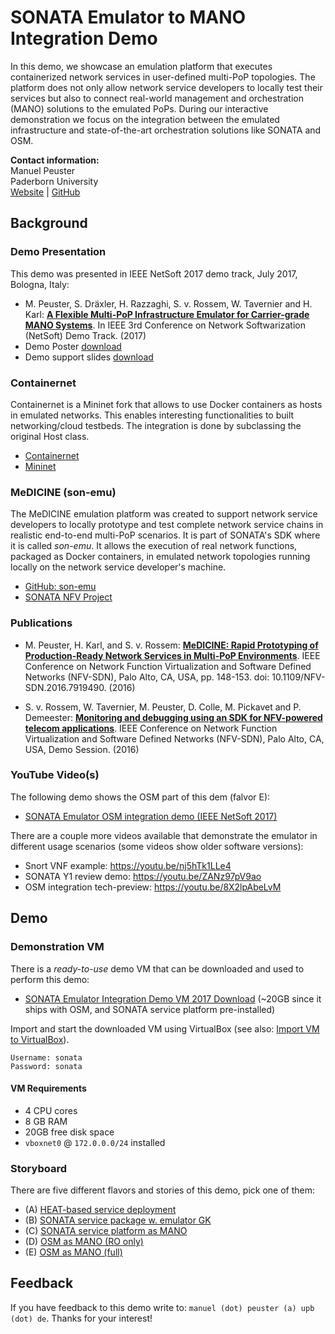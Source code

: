 # SONATA Emulator to MANO Integration Demo

In this demo, we showcase an emulation platform that executes containerized network services in user-defined multi-PoP topologies. The platform does not only allow network service developers to locally test their services but also to connect real-world management and orchestration (MANO) solutions to the emulated PoPs. During our interactive demonstration we focus on the integration between the emulated infrastructure and state-of-the-art orchestration solutions like SONATA and OSM.

**Contact information:**<br>
Manuel Peuster<br>
Paderborn University<br>
[Website](https://cs.uni-paderborn.de/cn/person/?tx_upbperson_personsite%5BpersonId%5D=13271&tx_upbperson_personsite%5Bcontroller%5D=Person&cHash=bafec92c0ada0bdfe8af6e2ed99efb4e) | [GitHub](https://github.com/mpeuster)

## Background

### Demo Presentation

This demo was presented in IEEE NetSoft 2017 demo track, July 2017, Bologna, Italy:

* M. Peuster, S. Dräxler, H. Razzaghi, S. v. Rossem, W. Tavernier and H. Karl: [**A Flexible Multi-PoP Infrastructure Emulator for Carrier-grade MANO Systems**](https://cs.uni-paderborn.de/fileadmin/informatik/fg/cn/Publications_Conference_Paper/Publications_Conference_Paper_2017/peuster_netsoft_demo_paper_2017.pdf). In IEEE 3rd Conference on Network Softwarization (NetSoft) Demo Track. (2017)
* Demo Poster [download](https://github.com/mpeuster/son-tutorials/raw/master/upb-emulator-mano-integration-demo/doc/poster-sonata-emulator-integration-demo.pdf)
* Demo support slides [download](https://github.com/mpeuster/son-tutorials/raw/master/upb-emulator-mano-integration-demo/doc/sonata-emulator-integration-demo-slides.pptx) 

### Containernet

Containernet is a Mininet fork that allows to use Docker containers as hosts in emulated networks. This enables interesting functionalities to built networking/cloud testbeds. The integration is done by subclassing the original Host class.

* [Containernet](https://github.com/containernet/containernet)
* [Mininet](http://mininet.org/)

### MeDICINE (son-emu)

The MeDICINE emulation platform was created to support network service developers to locally prototype and test complete network service chains in realistic end-to-end multi-PoP scenarios. It is part of SONATA's SDK where it is called _son-emu_. It allows the execution of real network functions, packaged as Docker containers, in emulated network topologies running locally on the network service developer's machine.

* [GitHub: son-emu](https://github.com/sonata-nfv/son-emu)
* [SONATA NFV Project](http://sonata-nfv.eu)

### Publications

* M. Peuster, H. Karl, and S. v. Rossem: **[MeDICINE: Rapid Prototyping of Production-Ready Network Services in Multi-PoP Environments](http://ieeexplore.ieee.org/document/7919490/)**. IEEE Conference on Network Function Virtualization and Software Defined Networks (NFV-SDN), Palo Alto, CA, USA, pp. 148-153. doi: 10.1109/NFV-SDN.2016.7919490. (2016)

* S. v. Rossem, W. Tavernier, M. Peuster, D. Colle, M. Pickavet and P. Demeester: **[Monitoring and debugging using an SDK for NFV-powered telecom applications](https://biblio.ugent.be/publication/8521281/file/8521284.pdf)**. IEEE Conference on Network Function Virtualization and Software Defined Networks (NFV-SDN), Palo Alto, CA, USA, Demo Session. (2016)

### YouTube Video(s)

The following demo shows the OSM part of this dem (falvor E):

* [SONATA Emulator OSM integration demo (IEEE NetSoft 2017)](TODO)

There are a couple more videos available that demonstrate the emulator in different usage scenarios (some videos show older software versions):

* Snort VNF example: https://youtu.be/nj5hTk1LLe4
* SONATA Y1 review demo: https://youtu.be/ZANz97pV9ao
* OSM integration tech-preview: https://youtu.be/8X2lpAbeLvM

## Demo

### Demonstration VM

There is a _ready-to-use_ demo VM that can be downloaded and used to perform this demo:

* [SONATA Emulator Integration Demo VM 2017 Download](https://www.amazon.de/clouddrive/share/tdR4RWvPRWPEfWRtwIlRCdWwoh8sQ4sq8MmaxS79lFr?ref_=cd_ph_share_link_copy) (~20GB since it ships with OSM, and SONATA service platform pre-installed)

Import and start the downloaded VM using VirtualBox (see also: [Import VM to VirtualBox](https://docs.oracle.com/cd/E26217_01/E26796/html/qs-import-vm.html)).

```
Username: sonata
Password: sonata
```

#### VM Requirements

* 4 CPU cores
* 8 GB RAM
* 20GB free disk space
* `vboxnet0` @ `172.0.0.0/24` installed

### Storyboard

There are five different flavors and stories of this demo, pick one of them:

* (A) [HEAT-based service deployment](../upb-emulator-mano-integration-demo/doc/story_heat.md)
* (B) [SONATA service package w. emulator GK](https://github.com/mpeuster/son-tutorials/blob/master/upb-emulator-mano-integration-demo/doc/stroy_sonata_dk.md)
* (C) [SONATA service platform as MANO](../upb-emulator-mano-integration-demo/doc/story_sonata_sp.md)
* (D) [OSM as MANO (RO only)](../upb-emulator-mano-integration-demo/doc/story_osm.md)
* (E) [OSM as MANO (full)](../upb-emulator-mano-integration-demo/doc/story_osm_gui.md)

## Feedback

If you have feedback to this demo write to: `manuel (dot) peuster (a) upb (dot) de`. Thanks for your interest!
